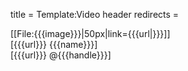 title = Template:Video header
redirects =
>>>>

<div class="video-header"><!--
-->[[File:{{{image}}}|50px|link={{{url|}}}]]<!--
--><div class="video-author">
<div class="video-username">[{{{url}}} {{{name}}}]</div>
<div class="video-handle">[{{{url}}} @{{{handle}}}]</div>
</div>
</div>